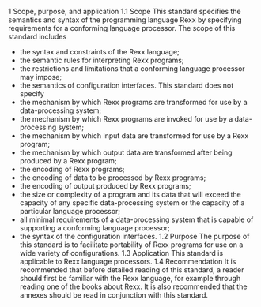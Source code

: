 1 Scope, purpose, and application
1.1 Scope
This standard specifies the semantics and syntax
of the programming language Rexx by specifying
requirements for a conforming language processor.
The scope of this standard includes
- the syntax and constraints of the Rexx
language;
- the semantic rules for interpreting Rexx
programs;
- the restrictions and limitations that a
conforming language processor may impose;
- the semantics of configuration interfaces.
This standard does not specify
- the mechanism by which Rexx programs are
transformed for use by a data-processing
system;
- the mechanism by which Rexx programs are
invoked for use by a data-processing system;
- the mechanism by which input data are
transformed for use by a Rexx program;
- the mechanism by which output data are
transformed after being produced by a Rexx
program;
- the encoding of Rexx programs;
- the encoding of data to be processed by Rexx
programs;
- the encoding of output produced by Rexx
programs;
- the size or complexity of a program and its
data that will exceed the capacity of any specific
data-processing system or the capacity of a
particular language processor;
- all minimal requirements of a data-processing
system that is capable of supporting a
conforming language processor;
- the syntax of the configuration interfaces.
1.2 Purpose
The purpose of this standard is to facilitate
portability of Rexx programs for use on a wide
variety of configurations.
1.3 Application
This standard is applicable to Rexx language
processors.
1.4 Recommendation
It is recommended that before detailed reading of
this standard, a reader should first be familiar with
the Rexx language, for example through reading
one of the books about Rexx. It is also
recommended that the annexes should be read in
conjunction with this standard.
